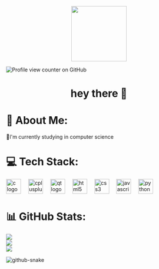 <div align="center">
  <img height="150" src="https://media2.giphy.com/media/v1.Y2lkPTc5MGI3NjExazF5dHcwejdsMzVvdGd4MjVqM3F2eGxha2J1dWpuNmUyaHRtOXhpZiZlcD12MV9pbnRlcm5hbF9naWZfYnlfaWQmY3Q9Zw/iIqmM5tTjmpOB9mpbn/giphy.gif"  />
</div>

![Profile view counter on GitHub](https://komarev.com/ghpvc/?username=omarhany3)<br/>
<h1 align="center">hey there 👋</h1>

# 💫 About Me:
🔭I'm currently studying in computer science<br>

# 💻 Tech Stack:

<div align="left">
  <img src="https://cdn.jsdelivr.net/gh/devicons/devicon/icons/c/c-original.svg" height="40" alt="c logo"  />
  <img width="12" />
  <img src="https://cdn.jsdelivr.net/gh/devicons/devicon/icons/cplusplus/cplusplus-original.svg" height="40" alt="cplusplus logo"  />
  <img width="12" />
  <img src="https://cdn.jsdelivr.net/gh/devicons/devicon/icons/qt/qt-original.svg" height="40" alt="qt logo"  />
  <img width="12" />
  <img src="https://cdn.jsdelivr.net/gh/devicons/devicon/icons/html5/html5-original.svg" height="40" alt="html5 logo"  />
  <img width="12" />
  <img src="https://cdn.jsdelivr.net/gh/devicons/devicon/icons/css3/css3-original.svg" height="40" alt="css3 logo"  />
  <img width="12" />
  <img src="https://cdn.jsdelivr.net/gh/devicons/devicon/icons/javascript/javascript-original.svg" height="40" alt="javascript logo"  />
  <img width="12" />
  <img src="https://cdn.jsdelivr.net/gh/devicons/devicon/icons/python/python-original.svg" height="40" alt="python logo"  />
</div>

# 📊 GitHub Stats:
![](https://github-readme-stats.vercel.app/api/top-langs/?username=omarhany3&theme=tokyonight&hide_border=false&include_all_commits=false&count_private=false&layout=compact)<br/>
![](https://github-readme-stats.vercel.app/api?username=omarhany3&theme=tokyonight&hide_border=false&include_all_commits=false&count_private=false)<br/>
![](https://nirzak-streak-stats.vercel.app/?user=omarhany3&theme=tokyonight&hide_border=false)<br/>

<picture>
  <source media="(prefers-color-scheme: dark)" srcset="https://raw.githubusercontent.com/omarhany3/omarhany3/output/github-snake-dark.svg" />
  <source media="(prefers-color-scheme: light)" srcset="https://raw.githubusercontent.com/omarhany3/omarhany3/output/github-snake.svg" />
  <img alt="github-snake" src="https://raw.githubusercontent.com/omarhany3/omarhany3/output/github-snake.svg" />
</picture>
